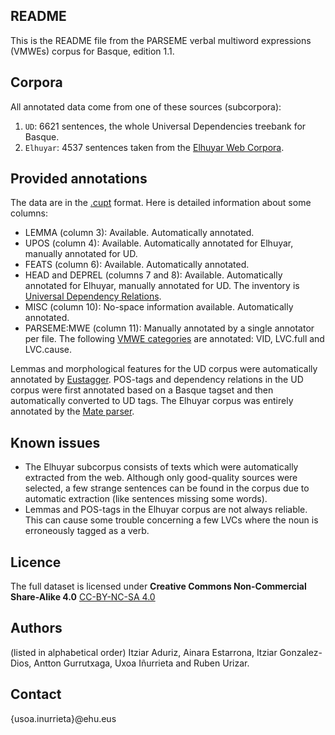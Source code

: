 README
------
This is the README file from the PARSEME verbal multiword expressions (VMWEs) corpus for Basque, edition 1.1.


Corpora
-------
All annotated data come from one of these sources (subcorpora):
1. `UD`: 6621 sentences, the whole Universal Dependencies treebank for Basque.
2. `Elhuyar`: 4537 sentences taken from the [Elhuyar Web Corpora](https://labur.eus/rC75P).


Provided annotations
--------------------
The data are in the [.cupt](http://multiword.sourceforge.net/cupt-format) format. Here is detailed information about some columns:

* LEMMA (column 3): Available. Automatically annotated.
* UPOS (column 4): Available. Automatically annotated for Elhuyar, manually annotated for UD.
* FEATS (column 6): Available. Automatically annotated.
* HEAD and DEPREL (columns 7 and 8): Available. Automatically annotated for Elhuyar, manually annotated for UD. The inventory is [Universal Dependency Relations](http://universaldependencies.org/u/dep).
* MISC (column 10): No-space information available. Automatically annotated.
* PARSEME:MWE (column 11): Manually annotated by a single annotator per file. The following [VMWE categories](http://parsemefr.lif.univ-mrs.fr/parseme-st-guidelines/1.1/?page=030_Categories_of_VMWEs) are annotated: VID, LVC.full and LVC.cause.

Lemmas and morphological features for the UD corpus were automatically annotated by [Eustagger](http://ixa.eus/node/4450). POS-tags and dependency relations in the UD corpus were first annotated based on a Basque tagset and then automatically converted to UD tags. The Elhuyar corpus was entirely annotated by the [Mate parser](https://code.google.com/archive/p/mate-tools/).


Known issues
------------
* The Elhuyar subcorpus consists of texts which were automatically extracted from the web. Although only good-quality sources were selected, a few strange sentences can be found in the corpus due to automatic extraction (like sentences missing some words).
* Lemmas and POS-tags in the Elhuyar corpus are not always reliable. This can cause some trouble concerning a few LVCs where the noun is erroneously tagged as a verb.


Licence
-------
The full dataset is licensed under **Creative Commons Non-Commercial Share-Alike 4.0** [CC-BY-NC-SA 4.0](https://creativecommons.org/licenses/by-nc-sa/4.0/)


Authors
-------
(listed in alphabetical order) Itziar Aduriz, Ainara Estarrona, Itziar Gonzalez-Dios, Antton Gurrutxaga, Uxoa Iñurrieta and Ruben Urizar.


Contact
-------
{usoa.inurrieta}@ehu.eus
